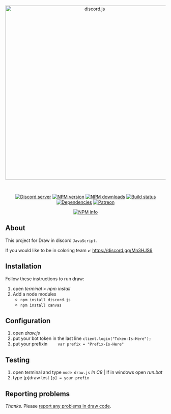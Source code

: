 <div align="center">
  <br />
  <p>
    <a href="https://discord.js.org"><img src="https://discord.js.org/static/logo.svg" width="546" alt="discord.js" /></a>
  </p>
  <br />
  <p>
    <a href="https://discord.gg/Mn3HJS6"><img src="https://discordapp.com/api/guilds/222078108977594368/embed.png" alt="Discord server" /></a>
    <a href="https://www.npmjs.com/package/discord.js"><img src="https://img.shields.io/npm/v/discord.js.svg?maxAge=3600" alt="NPM version" /></a>
    <a href="https://www.npmjs.com/package/discord.js"><img src="https://img.shields.io/npm/dt/discord.js.svg?maxAge=3600" alt="NPM downloads" /></a>
    <a href="https://travis-ci.org/hydrabolt/discord.js"><img src="https://travis-ci.org/hydrabolt/discord.js.svg" alt="Build status" /></a>
    <a href="https://david-dm.org/hydrabolt/discord.js"><img src="https://img.shields.io/david/hydrabolt/discord.js.svg?maxAge=3600" alt="Dependencies" /></a>
    <a href="https://www.patreon.com/discordjs"><img src="https://img.shields.io/badge/donate-patreon-F96854.svg" alt="Patreon" /></a>
  </p>
  <p>
    <a href="https://nodei.co/npm/discord.js/"><img src="https://nodei.co/npm/discord.js.png?downloads=true&stars=true" alt="NPM info" /></a>
  </p>
</div>

## About

This project for Draw in discord `JavaScript`.

If you would like to be in coloring team ↙
https://discord.gg/Mn3HJS6


## Installation

Follow these instructions to run draw:

1. open *terminal* > *npm install*
2. Add a node modules
    * `npm install discord.js`
    * `npm install canvas`

## Configuration

1. open *draw.js*
2. put your bot token in the last line `client.login("Token-Is-Here");`
3. put your prefixin `    var prefix = "Prefix-Is-Here"`

## Testing

1. open terminal and type `node draw.js` *In C9* | If in windows open *run.bat*
2. type [p]draw test `[p] = your prefix`

## Reporting problems

*Thanks*. Please [report any problems in draw code](https://github.com/malekdrmalek/Draw-Discord/issues).
